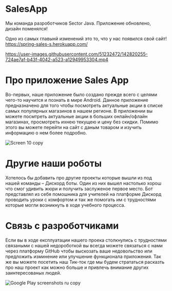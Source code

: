 #  SalesApp
Мы команда разроботчиков Sector Java.
Приложение обновлено, дизайн поменялся!

Одно из самых главынй изменений это то, что у нас появился свой сайт!
https://spring-sales-s.herokuapp.com/

https://user-images.githubusercontent.com/51232472/142820255-724ae7af-b43f-4042-a523-a12949953304.mp4


# Про приложение Sales App
Во-первых, наше приложение было создано прежде всего с целями чего-то научится и познать в мире Android. 
Данное приложение предназначено для того чтобы посмотреть актуальные акции в списке самых популярных магазинов в нашем регионе.
В приложении вы можете посмтреть актуальные акции в больших онлайн/офлайн магазинах, просмотреть ихнею текущею и цену без скидки. Помимо этого вы можете перейти на сайт с даным товаром и изучить информацию о нем более подробно.	

![Screen 10 copy](https://user-images.githubusercontent.com/51232472/142819489-13a9fddd-8fed-4164-bf4e-eed45eeb47dc.png)



# Другие наши роботы
Хотелось бы добавить про другие проекты которые вышли из под нашей команды – Дискорд боты. Один из них вышел настолько хорош что смог удивить жюри и получить заслуженое первое место. Бот представлял из себя помошника для учителей на платформе Дискорд проводить уроки с комфортом и так же помогать им с трудностями которые могли возникнуть в ходе учебного процесса. 
# Связь с разроботчиками 
Если вы в ходе експлуатации нашего проека столкнулись с трудностями связаными с нашей недороботкой вы всегда можете связаться с нами через платформу GitHub чтобы выскозать ваше недовольство или предложить изминение или улучшение функционала приложения. Так же вы можете посетить наш Тик-ток где мы будем стрататься расказть про наш проект как можно больше и привлечь внимание других заинтересованых людей.



![Google Play screenshots  ru  copy](https://user-images.githubusercontent.com/51232472/152702266-bf3c8d64-8800-4bce-9071-a4462d323d8b.png)
